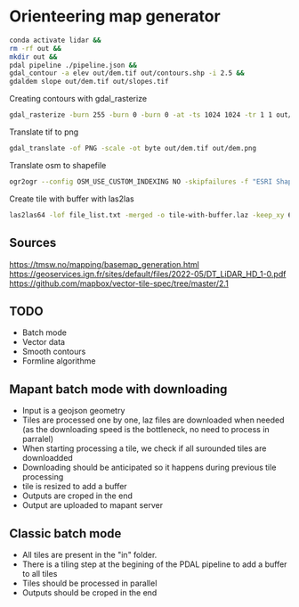 # Orienteering map generator

```sh
conda activate lidar &&
rm -rf out &&
mkdir out &&
pdal pipeline ./pipeline.json &&
gdal_contour -a elev out/dem.tif out/contours.shp -i 2.5 &&
gdaldem slope out/dem.tif out/slopes.tif
```

Creating contours with gdal_rasterize

```sh
gdal_rasterize -burn 255 -burn 0 -burn 0 -at -ts 1024 1024 -tr 1 1 out/contours.shp out/contours.tif
```

Translate tif to png

```sh
gdal_translate -of PNG -scale -ot byte out/dem.tif out/dem.png
```

Translate osm to shapefile

```sh
ogr2ogr --config OSM_USE_CUSTOM_INDEXING NO -skipfailures -f "ESRI Shapefile" out/map.shp in/map.osm
```

Create tile with buffer with las2las

```sh
las2las64 -lof file_list.txt -merged -o tile-with-buffer.laz -keep_xy 615800 6162800 617200 6164200
```

## Sources

https://tmsw.no/mapping/basemap_generation.html
https://geoservices.ign.fr/sites/default/files/2022-05/DT_LiDAR_HD_1-0.pdf
https://github.com/mapbox/vector-tile-spec/tree/master/2.1

## TODO

- Batch mode
- Vector data
- Smooth contours
- Formline algorithme

## Mapant batch mode with downloading

- Input is a geojson geometry
- Tiles are processed one by one, laz files are downloaded when needed (as the downloading speed is the bottleneck, no need to process in parralel)
- When starting processing a tile, we check if all surounded tiles are downloadded
- Downloading should be anticipated so it happens during previous tile processing
- tile is resized to add a buffer
- Outputs are croped in the end
- Output are uploaded to mapant server

## Classic batch mode

- All tiles are present in the "in" folder.
- There is a tiling step at the begining of the PDAL pipeline to add a buffer to all tiles
- Tiles should be processed in parallel
- Outputs should be croped in the end
